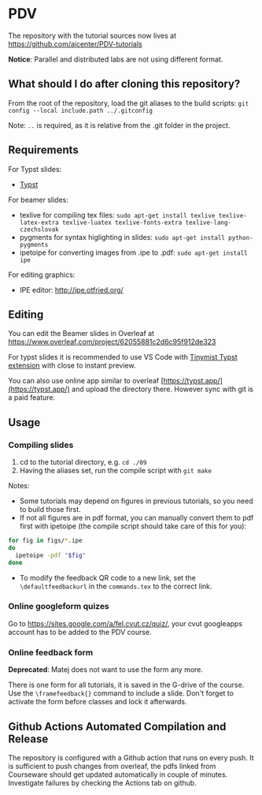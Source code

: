 # PDV

The repository with the tutorial sources now lives at https://github.com/aicenter/PDV-tutorials

**Notice**: Parallel and distributed labs are not using different format.

## What should I do after cloning this repository?
From the root of the repository, load the git aliases to the build scripts:
`git config --local include.path ../.gitconfig`

Note: `..` is required, as it is relative from the .git folder in the project.

## Requirements
For Typst slides:
  - [Typst](https://github.com/typst/typst)

For beamer slides:
 - texlive for compiling tex files: `sudo apt-get install texlive texlive-latex-extra texlive-luatex texlive-fonts-extra texlive-lang-czechslovak`
 - pygments for syntax higlighting in slides: `sudo apt-get install python-pygments`
 - ipetoipe for converting images from .ipe to .pdf:  `sudo apt-get install ipe`

For editing graphics:
 - IPE editor: http://ipe.otfried.org/

## Editing

You can edit the Beamer slides in Overleaf at https://www.overleaf.com/project/62055881c2d6c95f912de323

For typst slides it is recommended to use VS Code with [Tinymist Typst extension](https://marketplace.visualstudio.com/items?itemName=myriad-dreamin.tinymist) with close to instant preview.

You can also use online app similar to overleaf [https://typst.app/](https://typst.app/) and upload the directory there. However sync with git is a paid feature.

## Usage
### Compiling slides
1. cd to the tutorial directory, e.g. `cd ./09`
2. Having the aliases set, run the compile script with `git make`

Notes:
 - Some tutorials may depend on figures in previous tutorials, so you need to build those first.
 - If not all figures are in pdf format, you can manually convert them to pdf first with ipetoipe (the compile script should take care of this for you):
```bash
for fig in figs/*.ipe
do
  ipetoipe -pdf "$fig"
done
```

 - To modify the feedback QR code to a new link, set the `\defaultfeedbackurl` in the `commands.tex` to the correct link.

### Online googleform quizes
Go to https://sites.google.com/a/fel.cvut.cz/quiz/, your cvut googleapps account has to be added to the PDV course.

### Online feedback form

**Deprecated**: Matej does not want to use the form any more.

There is one form for all tutorials, it is saved in the G-drive of the course. Use the `\framefeedback{}` command to include a slide. Don't forget to activate the form before classes and lock it afterwards.

## Github Actions Automated Compilation and Release
The repository is configured with a Github action that runs on every push. It is sufficient to push changes from overleaf, the pdfs linked from Courseware should get updated automatically in couple of minutes. Investigate failures by checking the Actions tab on github.

